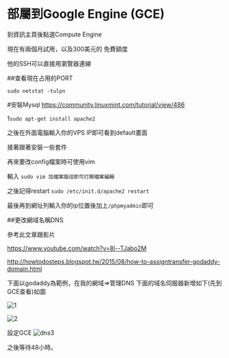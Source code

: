 # 部屬到Google Engine (GCE)

到資訊主頁後點選Compute Engine

現在有兩個月試用，以及300美元的
免費額度

他的SSH可以直接用瀏覽器連線

##查看現在占用的PORT

`sudo netstat -tulpn`

#安裝Mysql
https://community.linuxmint.com/tutorial/view/486

1`sudo apt-get install apache2`

之後在外面電腦輸入你的VPS IP即可看到default畫面

接著跟著安裝一些套件

再來要改config檔案時可使用vim

輸入 `sudo vim 加檔案路徑即可打開檔案編輯`

之後記得restart `sudo /etc/init.d/apache2 restart`

最後再到網址列輸入你的ip位置後加上`/phpmyadmin`即可



##更改網域名稱DNS


參考此文章跟影片

https://www.youtube.com/watch?v=8l--TJabo2M

http://howtodosteps.blogspot.tw/2015/08/how-to-assigntransfer-godaddy-domain.html

下面以godaddy為範例，在我的網域=>管理DNS  下面的域名伺服器新增如下(先到GCE查看)如圖

![1](https://cloud.githubusercontent.com/assets/11001914/17292905/68992eca-581f-11e6-9612-806d5f78b0be.png)

![2](https://cloud.githubusercontent.com/assets/11001914/17292906/6a0ca958-581f-11e6-8fce-af92d16997f3.png)

設定GCE
![dns3](https://cloud.githubusercontent.com/assets/11001914/17297579/df656d0c-5838-11e6-8437-f9cd7a01546f.png)


之後等待48小時。